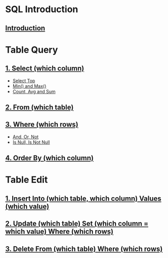 # SQL Introduction
## [Introduction](https://github.com/yangshiteng/StatQuest-Study-Notes/blob/main/SQL/Introduction.md)

# Table Query

## [1. Select (which column)](https://github.com/yangshiteng/StatQuest-Study-Notes/blob/main/SQL/select.md)
  * [Select Top](https://github.com/yangshiteng/StatQuest-Study-Notes/blob/main/SQL/SelectTop.md)
  * [Min() and Max()]()
  * [Count, Avg and Sum](https://github.com/yangshiteng/StatQuest-Study-Notes/blob/main/SQL/Count%2C%20Avg%20and%20Sum.md)
## [2. From (which table)](https://github.com/yangshiteng/StatQuest-Study-Notes/blob/main/Notes/SQL_join.md)
## [3. Where (which rows)](https://github.com/yangshiteng/StatQuest-Study-Notes/blob/main/SQL/where.md)
  * [And, Or, Not](https://github.com/yangshiteng/StatQuest-Study-Notes/blob/main/SQL/And%2C%20Or%2C%20Not.md)
  * [Is Null, Is Not Null](https://github.com/yangshiteng/StatQuest-Study-Notes/blob/main/SQL/Nullvalue.md)
## [4. Order By (which column)](https://github.com/yangshiteng/StatQuest-Study-Notes/blob/main/SQL/Order_by.md)

# Table Edit

## [1. Insert Into (which table, which column) Values (which value)](https://github.com/yangshiteng/StatQuest-Study-Notes/blob/main/SQL/Insert_into.md)
## [2. Update (which table) Set (which column = which value) Where (which rows)](https://github.com/yangshiteng/StatQuest-Study-Notes/blob/main/SQL/update.md)
## [3. Delete From (which table) Where (which rows)](https://github.com/yangshiteng/StatQuest-Study-Notes/blob/main/SQL/Delete.md)

